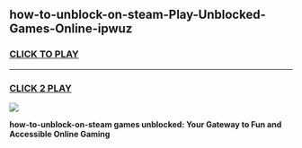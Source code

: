 
## how-to-unblock-on-steam-Play-Unblocked-Games-Online-ipwuz
<h3>
<a href="https://premium76.site?title=how-to-unblock-on-steam&ref=25A">CLICK TO PLAY</a></h3>
<hr>

<h3>
<a href="https://premium76.site?title=how-to-unblock-on-steam&ref=25A">CLICK 2 PLAY</a>
  
</h3>

<a href="https://premium76.site?title=how-to-unblock-on-steam&ref=25A"><img src="https://clearcache.store/games.png"></a>


**how-to-unblock-on-steam games unblocked: Your Gateway to Fun and Accessible Online Gaming**
